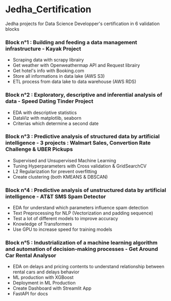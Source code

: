 # Jedha_Certification
Jedha projects for Data Science Developper's certification in 6 validation blocks

### Block n°1 : Building and feeding a data management infrastructure - Kayak Project
  * Scraping data with scrapy librairy
  * Get weather with Openweathermap API and Request librairy
  * Get hotel's info with Booking.com
  * Store all informations in data lake (AWS S3)
  * ETL process from data lake to data warehouse (AWS RDS)
  
### Block n°2 : Exploratory, descriptive and inferential analysis of data - Speed Dating Tinder Project
  * EDA with descriptive statistics
  * DataViz with matplotlib, seaborn 
  * Criterias which determine a second date
  
### Block n°3 : Predictive analysis of structured data by artificial intelligence - 3 projects : Walmart Sales, Convertion Rate Challenge & UBER Pickups
  * Supervised and Unsupervised Machine Learning
  * Tuning Hyperparameters with Cross validation & GridSearchCV
  * L2 Regularization for prevent overfitting
  * Create clustering (both KMEANS & DBSCAN) 

### Block n°4 : Predictive analysis of unstructured data by artificial intelligence - AT&T SMS Spam Detector 
* EDA for understand which parameters influence spam detection
* Text Preprocessing for NLP (Vectorization and padding sequence)
* Test a lot of different models to improve accuracy
* Knowledge of Transformers
* Use GPU to increase speed for training models

### Block n°5 : Industrialization of a machine learning algorithm and automation of decision-making processes - Get Around Car Rental Analysor
* EDA on delays and pricing contents to understand relationship between rental cars and delays behavior
* ML production with XGBoost
* Deployment in ML Production
* Create Dashboard with Streamlit App
* FastAPI for docs
